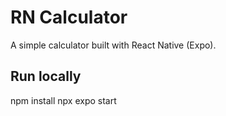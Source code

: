 # RN Calculator

A simple calculator built with React Native (Expo).

## Run locally

npm install
npx expo start
